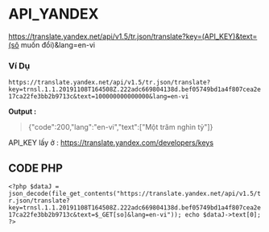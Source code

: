 # API_YANDEX
https://translate.yandex.net/api/v1.5/tr.json/translate?key=(API_KEY)&text=(sô muốn đổi)&lang=en-vi
### Ví Dụ 
`https://translate.yandex.net/api/v1.5/tr.json/translate?key=trnsl.1.1.20191108T164508Z.222adc669804138d.bef05749bd1a4f807cea2e17ca22fe3bb2b9713c&text=100000000000000&lang=en-vi`

**Output :**
>{"code":200,"lang":"en-vi","text":["Một trăm nghìn tỷ"]}

API_KEY lấy ở : https://translate.yandex.com/developers/keys

## CODE PHP
`<?php
$dataJ = json_decode(file_get_contents("https://translate.yandex.net/api/v1.5/tr.json/translate?key=trnsl.1.1.20191108T164508Z.222adc669804138d.bef05749bd1a4f807cea2e17ca22fe3bb2b9713c&text=$_GET[so]&lang=en-vi"));
echo $dataJ->text[0];
?>`

